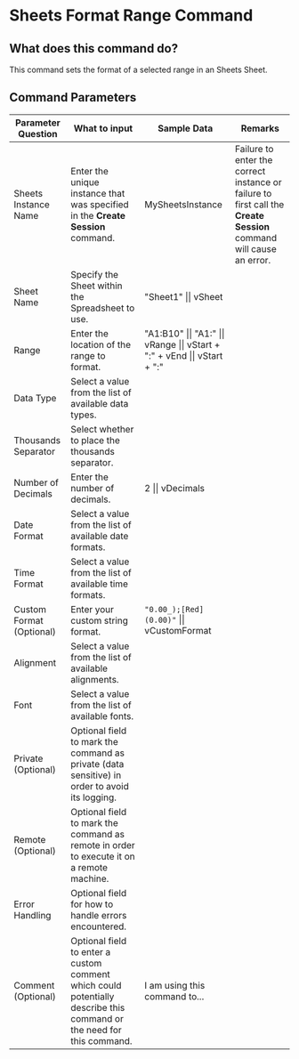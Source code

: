 <!--TITLE: Sheets Format Range Command -->
<!-- SUBTITLE: a command in the Google Workspace Commands\Sheets\Range group. -->
# Sheets Format Range Command


## What does this command do?
This command sets the format of a selected range in an Sheets Sheet.


## Command Parameters
| Parameter Question   	| What to input  	|  Sample Data 	| Remarks  	|
| ---                    | ---               | ---           | ---       |
|Sheets Instance Name|Enter the unique instance that was specified in the **Create Session** command.|MySheetsInstance|Failure to enter the correct instance or failure to first call the **Create Session** command will cause an error.|
|Sheet Name|Specify the Sheet within the Spreadsheet to use.|"Sheet1" \|\| vSheet||
|Range|Enter the location of the range to format.|"A1:B10" \|\| "A1:" \|\| vRange \|\| vStart + ":" + vEnd \|\| vStart + ":"||
|Data Type|Select a value from the list of available data types.|||
|Thousands Separator|Select whether to place the thousands separator.|||
|Number of Decimals|Enter the number of decimals.|2 \|\| vDecimals||
|Date Format|Select a value from the list of available date formats.|||
|Time Format|Select a value from the list of available time formats.|||
|Custom Format (Optional)|Enter your custom string format.|```"0.00_);[Red](0.00)"``` \|\| vCustomFormat||
|Alignment|Select a value from the list of available alignments.|||
|Font|Select a value from the list of available fonts.|||
|Private (Optional)|Optional field to mark the command as private (data sensitive) in order to avoid its logging.|||
|Remote (Optional)|Optional field to mark the command as remote in order to execute it on a remote machine.|||
|Error Handling|Optional field for how to handle errors encountered.|||
|Comment (Optional)|Optional field to enter a custom comment which could potentially describe this command or the need for this command.|I am using this command to...||

